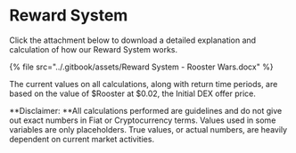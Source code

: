 # Reward System

Click the attachment below to download a detailed explanation and calculation of how our Reward System works.

{% file src="../.gitbook/assets/Reward System - Rooster Wars.docx" %}

The current values on all calculations, along with return time periods, are based on the value of $Rooster at $0.02, the Initial DEX offer price.

**Disclaimer: **All calculations performed are guidelines and do not give out exact numbers in Fiat or Cryptocurrency terms. Values used in some variables are only placeholders. True values, or actual numbers, are heavily dependent on current market activities.
